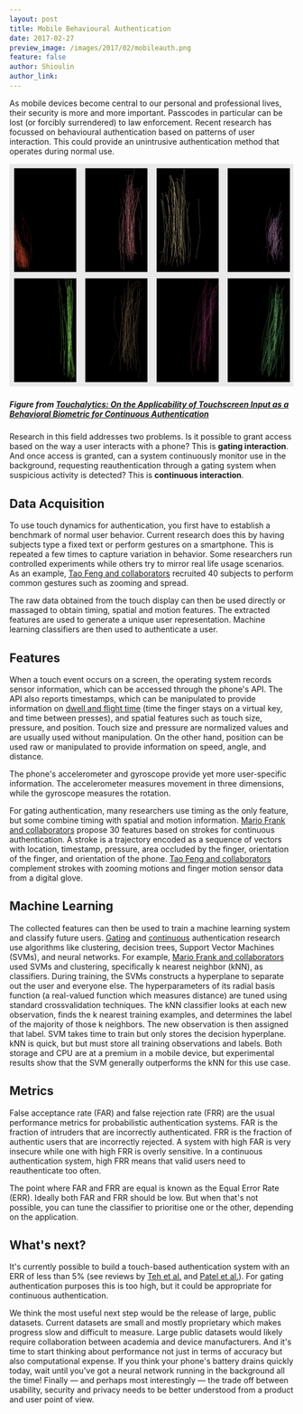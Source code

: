 ```yaml
---
layout: post
title: Mobile Behavioural Authentication
date: 2017-02-27
preview_image: /images/2017/02/mobileauth.png
feature: false
author: Shioulin
author_link: 
---
```


As mobile devices become central to our personal and professional lives, their
security is more and more important. Passcodes in particular can be lost (or
forcibly surrendered) to law enforcement. Recent research has focussed on
behavioural authentication based on patterns of user interaction. This could
provide an unintrusive authentication method that operates during normal use.

![Mobile authentication](/static/images/2017/02/mobileauth.png)

##### Figure from [Touchalytics: On the Applicability of Touchscreen Input as a Behavioral Biometric for Continuous Authentication](https://arxiv.org/abs/1207.6231)

Research in this field addresses two problems. Is it possible to grant access
based on the way a user interacts with a phone? This is **gating interaction**.
And once access is granted, can a system continuously monitor use in the
background, requesting reauthentication through a gating system when suspicious
activity is detected? This is **continuous interaction**.

## Data Acquisition

To use touch dynamics for authentication, you first have to establish a
benchmark of normal user behavior. Current research does this by having
subjects type a fixed text or perform gestures on a smartphone. This is
repeated a few times to capture variation in behavior. Some researchers run
controlled experiments while others try to mirror real life usage scenarios. As
an example, [Tao Feng and
collaborators](http://ieeexplore.ieee.org/document/6459891/) recruited 40
subjects to perform common gestures such as zooming and spread.

The raw data obtained from the touch display can then be used directly or
massaged to obtain timing, spatial and motion features. The extracted features
are used to generate a unique user representation. Machine learning classifiers
are then used to authenticate a user. 
 
## Features

When a touch event occurs on a screen, the operating system records sensor
information, which can be accessed through the phone's API. The API also
reports timestamps, which can be manipulated to provide information on [dwell
and flight time](http://dl.acm.org/citation.cfm?id=2933015) (time the finger
stays on a virtual key, and time between presses), and spatial features such as
touch size, pressure, and position. Touch size and pressure are normalized
values and are usually used without manipulation. On the other hand, position
can be used raw or manipulated to provide information on speed, angle, and
distance. 

The phone's accelerometer and gyroscope provide yet more user-specific
information. The accelerometer measures movement in three dimensions, while the
gyroscope measures the rotation.

For gating authentication, many researchers use timing as the only feature, but
some combine timing with spatial and motion information. [Mario Frank and
collaborators](https://arxiv.org/abs/1207.6231) propose 30 features based on
strokes for continuous authentication. A stroke is a trajectory encoded as a
sequence of vectors with location, timestamp, pressure, area occluded by the
finger, orientation of the finger, and orientation of the phone. [Tao Feng and
collaborators](http://ieeexplore.ieee.org/document/6459891/) complement strokes
with zooming motions and finger motion sensor data from a digital glove. 

## Machine Learning

The collected features can then be used to train a machine learning system and
classify future users. [Gating](http://dl.acm.org/citation.cfm?id=2933015) and
[continuous](http://ieeexplore.ieee.org/document/7503170/) authentication
research use algorithms like clustering, decision trees, Support Vector
Machines (SVMs), and neural networks. For example, [Mario Frank and
collaborators](https://arxiv.org/abs/1207.6231) used SVMs and clustering,
specifically k nearest neighbor (kNN), as classifiers. During training, the
SVMs constructs a hyperplane to separate out the user and everyone else. The
hyperparameters of its radial basis function (a real-valued function which
measures distance) are tuned using standard crossvalidation techniques. The kNN
classifier looks at each new observation, finds the k nearest training
examples, and determines the label of the majority of those k neighbors. The
new observation is then assigned that label. SVM takes time to train but only
stores the decision hyperplane. kNN is quick, but but must store all training
observations and labels. Both storage and CPU are at a premium in a mobile
device, but experimental results show that the SVM generally outperforms the
kNN for this use case. 

## Metrics

False acceptance rate (FAR) and false rejection rate (FRR) are the usual
performance metrics for probabilistic authentication systems. FAR is the
fraction of intruders that are incorrectly authenticated. FRR is the fraction
of authentic users that are incorrectly rejected. A system with high FAR is
very insecure while one with high FRR is overly sensitive. In a continuous
authentication system, high FRR means that valid users need to reauthenticate
too often. 

The point where FAR and FRR are equal is known as the Equal Error Rate (ERR).
Ideally both FAR and FRR should be low. But when that's not possible, you can
tune the classifier to prioritise one or the other, depending on the
application. 

## What's next?

It's currently possible to build a touch-based authentication system with an
ERR of less than 5% (see reviews by [Teh et
al.](http://dl.acm.org/citation.cfm?id=2933015) and [Patel et
al.](http://ieeexplore.ieee.org/document/7503170/)). For gating authentication
purposes this is too high, but it could be appropriate for continuous
authentication. 

We think the most useful next step would be the release of large, public
datasets. Current datasets are small and mostly proprietary which makes
progress slow and difficult to measure. Large public datasets would likely
require collaboration between academia and device manufacturers. And it's time
to start thinking about performance not just in terms of accuracy but also
computational expense. If you think your phone's battery drains quickly today,
wait until you've got a neural network running in the background all the time!
Finally — and perhaps most interestingly — the trade off between usability,
security and privacy needs to be better understood from a product and user
point of view. 
